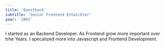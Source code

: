 ```yaml
---
title: 'Questback'
subtitle: 'Senior Frontend Entwickler'
year: '2002'
---
```


I started as an Backend Developer. As Frontend grow more important over trhe Years. I specalized more into Javascript and Frontend Development.
